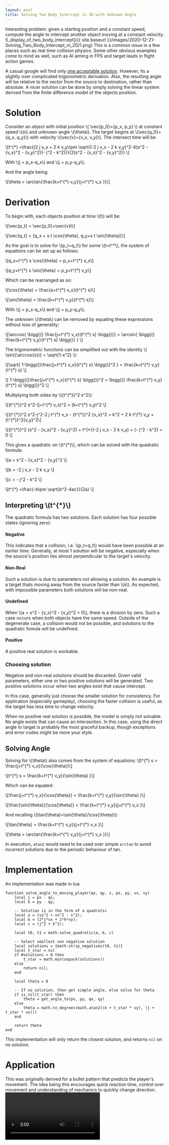 ```yaml
---
layout: post
title: Solving Two Body Intercept in 2D with Unknown Angle
---
```

Interesting problem: given a starting position and a constant speed, compute the angle to intercept another object moving at a constant velocity. ![_display_of_two_body_intercept]({{ site.baseurl }}/images/2020-12-21-Solving_Two_Body_Intercept_in_2D/1.png)
This is a common issue in a few places such as real time collision physics. Some other obvious examples come to mind as well, such as AI aiming in FPS and target leads in flight action games. 

A casual google will find only [one acceptable solution](https://www.codeproject.com/Articles/990452/Interception-of-Two-Moving-Objects-in-D-Space). However, its a slightly over complicated trigonometric derivation. Also, the resulting angle will be relative to the vector from the source to destination, rather than absolute. 
A nicer solution can be done by simply solving the linear system derived from the finite difference model of the objects position.

# Solution
Consider an object with initial position \\( \vec{p_0}=\{p_x, p_y\} \\) at constant speed \\(s\\) and unknown angle \\(\theta\\). The target begins at \\(\vec{q_0}=\{q_x, q_y\}\\) with velocity \\(\vec{v}=\{v_x, v_y\}\\). The intersect time will be 

\\[t^{\*} =\frac{(2 j v_x + 2 k v_y)\\pm \sqrt{(-2 j v_x - 2 k v_y)^2-4(s^2 - {v_x}^2 - {v_y}^2)(- j^2 - k^2)}}{2(s^2 - {v_x}^2 - {v_y}^2)} \\]

With \\(j = p_x-q_x\\) and \\(j = p_y-q_y\\).

And the angle being:

\\[\theta = \arctan{\frac{k+t^{\*} v_y}{j+t^{\*} v_x }}\\]

# Derivation
To begin with, each objects position at time \\(t\\) will be:

\\[\vec{p_t} = \vec{p_0}+\vec{v}t\\]

\\[\vec{q_t} = \{q_x + s t \cos{\theta}, q_y+s t \sin{\theta}\}\\]

As the goal is to solve for \\(p_t=q_t\\) for some \\(t=t^\*\\), the system of equations can be set up as follows:

\\[q_x+t^{\*} s \cos{\theta} = p_x+t^{\*} v_x\\]

\\[q_y+t^{\*} s \sin{\theta} = p_y+t^{\*} v_y\\]

Which can be rearranged as so:

\\[\cos{\theta} = \frac{a+t^{\*} v_x}{t^{\*} s}\\]

\\[\sin{\theta} = \frac{b+t^{\*} v_y}{t^{\*} s}\\]

With \\(j = p_x-q_x\\) and \\(j = p_y-q_y\\).

The unknown \\(\theta\\) can be removed by equating these expressions without loss of generality:

\\[\arccos{ \bigg{(} \frac{j+t^{\*} v_x}{t^{\*} s} \bigg{)}} = \arcsin{ \bigg{(} \frac{k+t^{\*} v_y}{t^{\*} s} \bigg{)} } \\]

The trigonometric functions can be simplified out with the identity \\( \sin{(\arccos{x})} = \sqrt{1-x^2} \\):

\\[\sqrt{ 1-\bigg{(}\frac{j+t^{\*} v_x}{t^{\*} s} \bigg{)}^2 } = \frac{k+t^{\*} v_y}{t^{\*} s} \\]

\\[ 1-\bigg{(}\frac{j+t^{\*} v_x}{t^{\*} s} \bigg{)}^2  = \bigg{(} \frac{k+t^{\*} v_y}{t^{\*} s} \bigg{)}^2 \\]

Multiplying both sides by \\({t^{\*}}^2 s^2\\):

\\[{t^{\*}}^2 s^2-(j+t^{\*} v_x)^2  = (k+t^{\*} v_y)^2 \\]

\\[{t^{\*}}^2 s^2-j^2-2 j t^{\*} v_x - {t^{\*}}^2 {v_x}^2 = k^2 + 2 k t^{\*} v_y + {t^{\*}}^2{v_y}^2\\]

\\[{t^{\*}}^2 (s^2 - {v_x}^2 - {v_y}^2) + t^{\*}(-2 j v_x - 2 k v_y) + (- j^2 - k^2) = 0 \\]

This gives a quadratic on \\(t^{\*}\\), which can be solved with the quadratic formula:

\\[a = s^2 - {v_x}^2 - {v_y}^2 \\]

\\[b = -2 j v_x - 2 k v_y \\]

\\[c = - j^2 - k^2 \\]

\\[t^{\*} =\frac{-b\\pm \sqrt{b^2-4ac}}{2a} \\]

## Interpreting \\(t^{\*}\\)
The quadratic formula has two solutions. Each solution has four possible states (ignoring zero):

#### Negative
This indicates that a collision, i.e. \\(p_t=q_t\\) would have been possible at an earlier time. Generally, at most 1 solution will be negative, especially when the source's position lies almost perpendicular to the target's velocity.

#### Non-Real
Such a solution is due to parameters not allowing a solution. An example is a target thats moving away from the source faster than \\(s\\). As expected, with impossible parameters both solutions will be non-real.

#### Undefined
When \\(a = s^2 - {v_x}^2 - {v_y}^2 = 0\\), there is a division by zero. Such a case occurs when both objects have the same speed. Outside of the degenerate case, a collision would not be possible, and solutions to the quadratic fomula will be undefined.

#### Positive
A positive real solution is workable.

### Choosing solution
Negative and non-real solutions should be discarded. Given valid parameters, either one or two positive solutions will be generated. Two positive solutions occur when two angles exist that cause intercept.

In this case, generally just choose the smaller solution for consistency. For application (especially gameplay), choosing the faster collision is useful, as the target has less time to change velocity.

When no positive real solution is possible, the model is simply not solvable. No angle exists that can cause an intersection. In this case, using the direct angle to target is probably the most graceful backup, though exceptions and error codes might be more your style.

## Solving Angle
Solving for \\(\theta\\) also comes from the system of equations:
\\[t^{\*} s  = \frac{j+t^{\*} v_x}{\cos{\theta}}\\]

\\[t^{\*} s = \frac{k+t^{\*} v_y}{\sin{\theta} }\\]

Which can be equated:

\\[\frac{j+t^{\*} v_x}{\cos{\theta}} = \frac{k+t^{\*} v_y}{\sin{\theta} }\\]

\\[\frac{\sin{\theta}}{\cos{\theta}} = \frac{k+t^{\*} v_y}{j+t^{\*} v_x }\\]

And recalling \\(\tan{\theta}=\sin{\theta}/\cos{\theta}\\):

\\[\tan{\theta} = \frac{k+t^{\*} v_y}{j+t^{\*} v_x }\\]

\\[\theta = \arctan{\frac{k+t^{\*} v_y}{j+t^{\*} v_x }}\\]

In execution, `atan2` would need to be used over simple `arctan` to avoid incorrect solutions due to the periodic behaviour of tan.

# Implementation
An implementation was made in lua:
```
function solve_angle_to_moving_player(qx, qy, s, px, py, vx, vy)
    local j = px - qx;
    local k = py - qy;

    -- Solution is in the form of a quadratic
    local a = (vy^2 + vx^2 - s^2);
    local b = (2*j*vx + 2*k*vy);
    local c = (j^2 + k^2);

    local t0, t1 = math.solve_quadratic(a, b, c)

    -- Select smallest non negative solution
    local solutions = {math.strip_negatives(t0, t1)}
    local t_star = nil
    if #solutions > 0 then
        t_star = math.min(unpack(solutions))
    else
        return nil;
    end

    local theta = 0

    -- If no solution, then get simple angle, else solve for theta
    if is_nil(t_star) then
        theta = get_angle_to(px, py, qx, qy)
    else
        theta = math.to_degrees(math.atan2((k + t_star * vy), (j + t_star * vx)))
    end

    return theta
end
```
This implementation will only return the closest solution, and returns `nil` on no solution. 

# Application
This was originally derived for a bullet pattern that predicts the player's movement. The idea being this encourages quick reaction time, control over movement and understanding of mechanics to quickly change direction. 
<video autoplay="autoplay" loop="loop">
  <source src="/{{ site.baseurl }}/images/2020-12-21-Solving_Two_Body_Intercept_in_2D/two_body.avi" type="video/avi">
</video>


